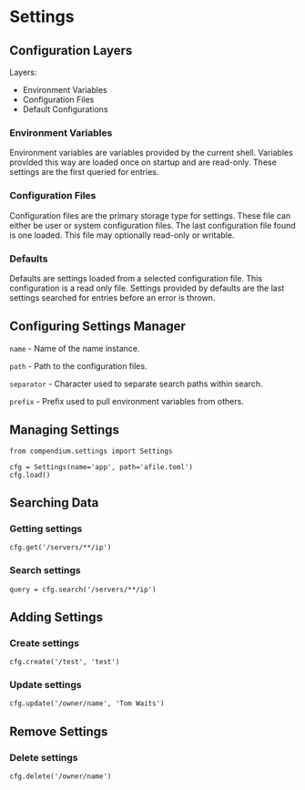 # Settings

## Configuration Layers

Layers:

- Environment Variables
- Configuration Files
- Default Configurations

### Environment Variables

Environment variables are variables provided by the current shell. Variables provided this way are loaded once on startup and are read-only. These settings are the first queried for entries.

### Configuration Files

Configuration files are the primary storage type for settings. These file can either be user or system configuration files. The last configuration file found is one loaded. This file may optionally read-only or writable.

### Defaults

Defaults are settings loaded from a selected configuration file. This configuration is a read only file. Settings provided by defaults are the last settings searched for entries before an error is thrown.


## Configuring Settings Manager

`name` - Name of the name instance.

`path` - Path to the configuration files.

`separator` - Character used to separate search paths within search.

`prefix` - Prefix used to pull environment variables from others.

## Managing Settings

```
from compendium.settings import Settings

cfg = Settings(name='app', path='afile.toml')
cfg.load()
```

## Searching Data

### Getting settings

`cfg.get('/servers/**/ip')`

### Search settings

`query = cfg.search('/servers/**/ip')`


## Adding Settings

### Create settings

`cfg.create('/test', 'test')`

### Update settings

`cfg.update('/owner/name', 'Tom Waits')`

## Remove Settings

### Delete settings

`cfg.delete('/owner/name')`

